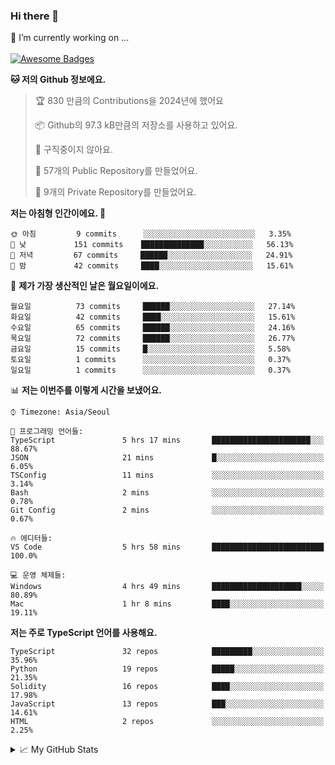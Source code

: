 ### Hi there 👋 
🔭 I’m currently working on ... </br></br>
[![Awesome Badges](https://img.shields.io/badge/Introduce-EN-green.svg)](https://github.com/tlatkdgus1/tlatkdgus1/blob/main/README.md.en)

<!--START_SECTION:waka-->
**🐱 저의 Github 정보에요.** 

> 🏆 830 만큼의 Contributions을 2024년에 했어요
 > 
> 📦 Github의 97.3 kB만큼의 저장소를 사용하고 있어요. 
 > 
> 🚫 구직중이지 않아요.
 > 
> 📜 57개의 Public Repository를 만들었어요. 
 > 
> 🔑 9개의 Private Repository를 만들었어요.  

**저는 아침형 인간이에요. 🐤** 

```text
🌞 아침         9 commits      ░░░░░░░░░░░░░░░░░░░░░░░░░   3.35% 
🌆 낮　         151 commits    ██████████████░░░░░░░░░░░   56.13% 
🌃 저녁         67 commits     ██████░░░░░░░░░░░░░░░░░░░   24.91% 
🌙 밤　         42 commits     ████░░░░░░░░░░░░░░░░░░░░░   15.61%

```
📅 **제가 가장 생산적인 날은 월요일이에요.** 

```text
월요일          73 commits     ██████░░░░░░░░░░░░░░░░░░░   27.14% 
화요일          42 commits     ████░░░░░░░░░░░░░░░░░░░░░   15.61% 
수요일          65 commits     ██████░░░░░░░░░░░░░░░░░░░   24.16% 
목요일          72 commits     ██████░░░░░░░░░░░░░░░░░░░   26.77% 
금요일          15 commits     █░░░░░░░░░░░░░░░░░░░░░░░░   5.58% 
토요일          1 commits      ░░░░░░░░░░░░░░░░░░░░░░░░░   0.37% 
일요일          1 commits      ░░░░░░░░░░░░░░░░░░░░░░░░░   0.37%

```


📊 **저는 이번주를 이렇게 시간을 보냈어요.** 

```text
⌚︎ Timezone: Asia/Seoul

💬 프로그래밍 언어들: 
TypeScript               5 hrs 17 mins       ██████████████████████░░░   88.67% 
JSON                     21 mins             █░░░░░░░░░░░░░░░░░░░░░░░░   6.05% 
TSConfig                 11 mins             ░░░░░░░░░░░░░░░░░░░░░░░░░   3.14% 
Bash                     2 mins              ░░░░░░░░░░░░░░░░░░░░░░░░░   0.78% 
Git Config               2 mins              ░░░░░░░░░░░░░░░░░░░░░░░░░   0.67%

🔥 에디터들: 
VS Code                  5 hrs 58 mins       █████████████████████████   100.0%

💻 운영 체제들: 
Windows                  4 hrs 49 mins       ████████████████████░░░░░   80.89% 
Mac                      1 hr 8 mins         ████░░░░░░░░░░░░░░░░░░░░░   19.11%

```

**저는 주로 TypeScript 언어를 사용해요.** 

```text
TypeScript               32 repos            █████████░░░░░░░░░░░░░░░░   35.96% 
Python                   19 repos            █████░░░░░░░░░░░░░░░░░░░░   21.35% 
Solidity                 16 repos            ████░░░░░░░░░░░░░░░░░░░░░   17.98% 
JavaScript               13 repos            ███░░░░░░░░░░░░░░░░░░░░░░   14.61% 
HTML                     2 repos             ░░░░░░░░░░░░░░░░░░░░░░░░░   2.25%

```



<!--END_SECTION:waka-->

<details>
<summary>📈 My GitHub Stats</summary>
<p align="center"> <img src="https://github-readme-stats.vercel.app/api?username=tlatkdgus1&show_icons=true" alt="tlatkdgus1" />
</details>
